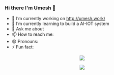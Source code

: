 ### Hi there I'm Umesh 👋


- 🔭 I’m currently working on http://umesh.work/
- 🌱 I’m currently learning to build a AI-IOT system
- 💬 Ask me about 
- 📫 How to reach me: 
- 😄 Pronouns:
- ⚡ Fun fact:

<p align="center">
  <img src="https://github-readme-stats.vercel.app/api?username=ioumesh&show_icons=true&theme=vue-dark" />
</p>
<p align="center">
  <img align="center" src="https://github-readme-stats.vercel.app/api/top-langs/?username=ioumesh&layout=compact&theme=radical" />
</p>
